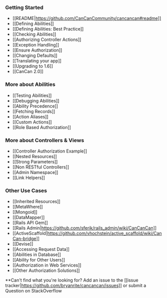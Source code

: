 ### Getting Started

* [[README|https://github.com/CanCanCommunity/cancancan#readme]]
* [[Defining Abilities]]
* [[Defining Abilities: Best Practice]]
* [[Checking Abilities]]
* [[Authorizing Controller Actions]]
* [[Exception Handling]]
* [[Ensure Authorization]]
* [[Changing Defaults]]
* [[Translating your app]]
* [[Upgrading to 1.6]]
* [[CanCan 2.0]]


### More about Abilities

* [[Testing Abilities]]
* [[Debugging Abilities]]
* [[Ability Precedence]]
* [[Fetching Records]]
* [[Action Aliases]]
* [[Custom Actions]]
* [[Role Based Authorization]]


### More about Controllers & Views

* [[Controller Authorization Example]]
* [[Nested Resources]]
* [[Strong Parameters]]
* [[Non RESTful Controllers]]
* [[Admin Namespace]]
* [[Link Helpers]]


### Other Use Cases

* [[Inherited Resources]]
* [[MetaWhere]]
* [[Mongoid]]
* [[DataMapper]]
* [[Rails API Gem]]
* [[Rails Admin|https://github.com/sferik/rails_admin/wiki/CanCanCan]]
* [[ActiveScaffold|https://github.com/vhochstein/active_scaffold/wiki/CanCan-bridge]]
* [[Devise]]
* [[Accessing Request Data]]
* [[Abilities in Database]]
* [[Ability for Other Users]]
* [[Authorization in Web Services]]
* [[Other Authorization Solutions]]

**Can't find what you're looking for? Add an issue to the [[issue tracker|https://github.com/bryanrite/cancancan/issues]] or submit a Question on StackOverflow